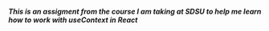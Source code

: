 ***This is an assigment from the course I am taking at SDSU to help me learn how 
to work with useContext in React***
